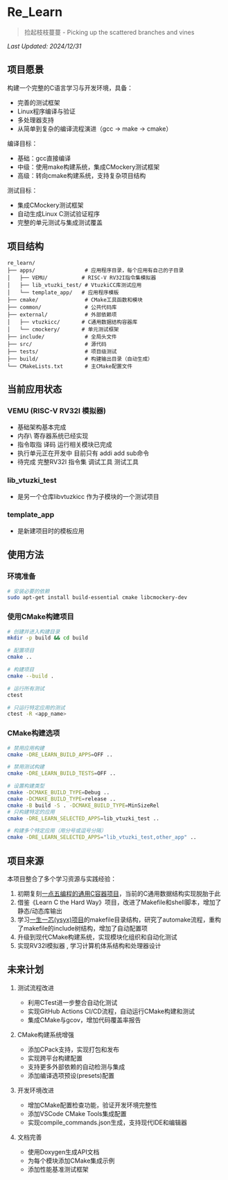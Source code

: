 # Re_Learn

> 捡起枝枝蔓蔓 - Picking up the scattered branches and vines

*Last Updated: 2024/12/31*

## 项目愿景

构建一个完整的C语言学习与开发环境，具备：
- 完善的测试框架
- Linux程序编译与验证
- 多处理器支持
- 从简单到复杂的编译流程演进（gcc → make → cmake）

编译目标：
- 基础：gcc直接编译
- 中级：使用make构建系统，集成CMockery测试框架
- 高级：转向cmake构建系统，支持复杂项目结构

测试目标：
- 集成CMockery测试框架
- 自动生成Linux C测试验证程序
- 完整的单元测试与集成测试覆盖


## 项目结构

```
re_learn/
├── apps/                # 应用程序目录，每个应用有自己的子目录
│   ├── VEMU/           # RISC-V RV32I指令集模拟器
│   ├── lib_vtuzki_test/ # VtuzkiCC库测试应用
│   └── template_app/   # 应用程序模板
├── cmake/               # CMake工具函数和模块
├── common/              # 公共代码库
├── external/            # 外部依赖项
│   ├── vtuzkicc/       # C通用数据结构容器库
│   └── cmockery/       # 单元测试框架
├── include/             # 全局头文件
├── src/                 # 源代码
├── tests/               # 项目级测试
├── build/               # 构建输出目录（自动生成）
└── CMakeLists.txt       # 主CMake配置文件
```

## 当前应用状态
### VEMU (RISC-V RV32I 模拟器)
- 基础架构基本完成
- 内存\ 寄存器系统已经实现
- 指令取指 译码 运行相关模块已完成
- 执行单元正在开发中 目前只有 addi add sub命令
- 待完成 完整RV32I 指令集 调试工具 测试工具

### lib_vtuzki_test
- 是另一个仓库libvtuzkicc 作为子模块的一个测试项目

### template_app
- 是新建项目时的模板应用

## 使用方法

### 环境准备
```bash
# 安装必要的依赖
sudo apt-get install build-essential cmake libcmockery-dev
```

### 使用CMake构建项目
```bash
# 创建并进入构建目录
mkdir -p build && cd build

# 配置项目
cmake ..

# 构建项目
cmake --build .

# 运行所有测试
ctest

# 只运行特定应用的测试
ctest -R <app_name>
```

### CMake构建选项
```bash
# 禁用应用构建
cmake -DRE_LEARN_BUILD_APPS=OFF ..

# 禁用测试构建
cmake -DRE_LEARN_BUILD_TESTS=OFF ..

# 设置构建类型
cmake -DCMAKE_BUILD_TYPE=Debug ..
cmake -DCMAKE_BUILD_TYPE=release ..
cmake -B build -S . -DCMAKE_BUILD_TYPE=MinSizeRel
# 只构建特定的应用
cmake -DRE_LEARN_SELECTED_APPS=lib_vtuzki_test ..

# 构建多个特定应用（用分号或逗号分隔）
cmake -DRE_LEARN_SELECTED_APPS="lib_vtuzki_test,other_app" ..
```

## 项目来源

本项目整合了多个学习资源与实践经验：

1. 初期复刻[一点五编程的通用C容器项目](https://github.com/wallacegibbon/container-collection-for-c.git)，当前的C通用数据结构实现脱胎于此
2. 借鉴《Learn C the Hard Way》项目，改进了Makefile和shell脚本，增加了静态/动态库输出
3. 学习[一生一芯(ysyx)项目](http://ysyx.org/)的makefile目录结构，研究了automake流程，重构了makefile的include树结构，增加了自动配置项
4. 升级到现代CMake构建系统，实现模块化组织和自动化测试
5. 实现RV32I模拟器 , 学习计算机体系结构和处理器设计
## 未来计划

1. 测试流程改进
   - 利用CTest进一步整合自动化测试
   - 实现GitHub Actions CI/CD流程，自动运行CMake构建和测试
   - 集成CMake与gcov，增加代码覆盖率报告

2. CMake构建系统增强
   - 添加CPack支持，实现打包和发布
   - 实现跨平台构建配置
   - 支持更多外部依赖的自动检测与集成
   - 添加编译选项预设(presets)配置

3. 开发环境改进
   - 增加CMake配置检查功能，验证开发环境完整性
   - 添加VSCode CMake Tools集成配置
   - 实现compile_commands.json生成，支持现代IDE和编辑器

4. 文档完善
   - 使用Doxygen生成API文档
   - 为每个模块添加CMake集成示例
   - 添加性能基准测试框架





